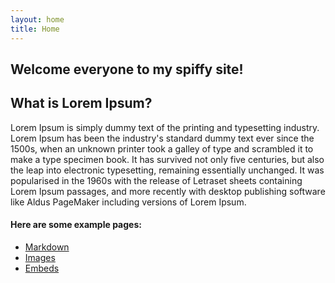 ```yaml
---
layout: home
title: Home
---
```


## Welcome everyone to my spiffy site!
## What is Lorem Ipsum?
Lorem Ipsum is simply dummy text of the printing and typesetting industry. Lorem Ipsum has been the industry's standard dummy text ever since the 1500s, when an unknown printer took a galley of type and scrambled it to make a type specimen book. It has survived not only five centuries, but also the leap into electronic typesetting, remaining essentially unchanged. It was popularised in the 1960s with the release of Letraset sheets containing Lorem Ipsum passages, and more recently with desktop publishing software like Aldus PageMaker including versions of Lorem Ipsum.

#### Here are some example pages:

- [Markdown](02-markdown-examples)
- [Images](03-images-examples)
- [Embeds](04-embeds-examples)
